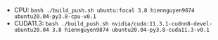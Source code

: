 - CPU: `bash ./build_push.sh ubuntu:focal 3.8 hiennguyen9874 ubuntu20.04-py3.8-cpu-v0.1`
- CUDA11.3: `bash ./build_push.sh nvidia/cuda:11.3.1-cudnn8-devel-ubuntu20.04 3.8 hiennguyen9874 ubuntu20.04-py3.8-cuda11.3-v0.1`
